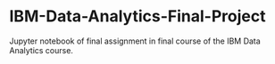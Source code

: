 # IBM-Data-Analytics-Final-Project
Jupyter notebook of final assignment in final course of the IBM Data Analytics course.
